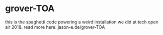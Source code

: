 # grover-TOA

this is the spaghetti code powering a weird installation we did at tech open air 2018. read more here: jason-e.de/grover-TOA
